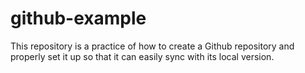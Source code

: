 # github-example
This repository is a practice of how to create a Github repository and properly set it up so that it can easily sync with its local version.
